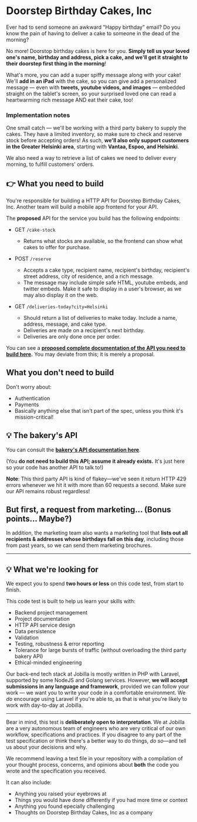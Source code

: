 # Doorstep Birthday Cakes, Inc

Ever had to send someone an awkward "Happy birthday" email? Do you know the pain of having to deliver a cake to someone in the dead of the morning?

No more! Doorstop birthday cakes is here for you. **Simply tell us your loved one's name, birthday and address, pick a cake, and we'll get it straight to their doorstep first thing in the morning**!

What's more, you can add a super spiffy message along with your cake! We'll **add in an iPad** with the cake, so you can give add a personalized message — even with **tweets, youtube videos, and images** — embedded straight on the tablet's screen, so your surprised loved one can read a heartwarming rich message AND eat their cake, too!

### Implementation notes

One small catch — we'll be working with a third party bakery to supply the cakes. They have a limited inventory, so make sure to check and reserve stock before accepting orders! As such, **we'll also only support customers in the Greater Helsinki area**, starting with **Vantaa, Espoo, and Helsinki**.

We also need a way to retrieve a list of cakes we need to deliver every morning, to fulfill customers' orders.

## 👉 What you need to build

You're responsible for building a HTTP API for Doorstep Birthday Cakes, Inc. Another team will build a mobile app frontend for your API.

The **proposed** API for the service you build has the following endpoints:

-   GET `/cake-stock`
    -   Returns what stocks are available, so the frontend can show what cakes to offer for purchase.
    
-   POST `/reserve`
    -   Accepts a cake type, recipient name, recipient's birthday, recipient's street address, city of residence, and a rich message.
    -   The message may include simple safe HTML, youtube embeds, and twitter embeds. Make it safe to display in a user's browser, as we may also display it on the web.
    
-   GET `/deliveries-today?city=Helsinki`
    -   Should return a list of deliveries to make today. Include a name, address, message, and cake type.
    -   Deliveries are made on a recipient's next birthday.
    -   Deliveries are only done once per order.

You can see a [**proposed complete documentation of the API you need to build here**](https://doorstepbirthdaycakes.docs.apiary.io/#reference "https://doorstepbirthdaycakes.docs.apiary.io/#reference")**.** You may deviate from this; it is merely a proposal.

## What you don't need to build

Don't worry about:

- Authentication
- Payments
- Basically anything else that isn't part of the spec, unless you think it's mission-critical!

## 💡 The bakery's API

You can consult the [**bakery's API documentation here**](https://cakery.docs.apiary.io/#reference/0/orders/list-all-cakes "https://cakery.docs.apiary.io/#reference/0/orders/list-all-cakes"). 

(You **do not need to build this API; assume it already exists.** It's just here so your code has another API to talk to!)

**Note**: This third party API is kind of flakey—we've seen it return HTTP 429 errors whenever we hit it with more than 60 requests a second. Make sure our API remains robust regardless!

## But first, a request from marketing... (Bonus points... Maybe?)

In addition, the marketing team also wants a marketing tool that **lists out all recipients & addresses whose birthdays fall on this day**, including those from past years, so we can send them marketing brochures.



---



## 💡 What we're looking for

We expect you to spend **two hours or less** on this code test, from start to finish.

This code test is built to help us learn your skills with:

-   Backend project management
-   Project documentation
-   HTTP API service design
-   Data persistence
-   Validation
-   Testing, robustness & error reporting
-   Tolerance for large bursts of traffic (without overloading the third party bakery API)
-   Ethical-minded engineering

Our back-end tech stack at Jobilla is mostly written in PHP with Laravel, supported by some NodeJS and Golang services.
However, **we will accept submissions in any language and framework**, provided we can follow your work — we want you to
write your code in a comfortable environment. We *do* encourage using Laravel if you're able to, as that is what you're
likely to work with day-to-day at Jobilla.

---

Bear in mind, this test is **deliberately open to interpretation**. We at Jobilla are a very autonomous team of 
engineers who are very critical of our own workflow, specifications and practices. If you disagree to any part 
of the test specification or think there's a better way to do things, *do so*—and tell us about your decisions and why.

We recommend leaving a text file in your repository with a compilation of your thought process, concerns, and opinions
about **both** the code you wrote and the specification you received. 

It can also include:
- Anything you raised your eyebrows at
- Things you would have done differently if you had more time or context
- Anything you found epecially challenging
- Thoughts on Doorstep Birthday Cakes, Inc as a company
